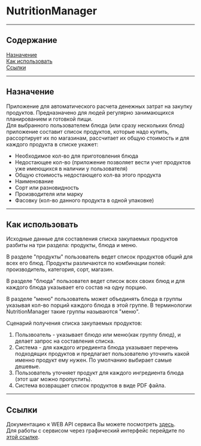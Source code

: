 # NutritionManager

---

## Содержание
[Назначение](#goals)\
[Как использовать](#howToUse)\
[Ссылки](#links)

---

<a name="goals"></a>
## Назначение
Приложение для автоматического расчета денежных затрат на закупку продуктов.
Предназначено для людей регулярно занимающихся планированием и готовкой пищи.\
Для выбранного пользователем блюда (или сразу нескольких блюд) приложение составит
список продуктов, которые надо купить, рассортирует их по магазинам, рассчитает их
общую стоимость и для каждого продукта в списке укажет:
* Необходимое кол-во для приготовления блюда
* Недостающее кол-во (приложение позволяет вести учет продуктов уже имеющихся в наличии
у пользователя)
* Общую стоимость недостающего кол-ва этого продукта
* Наименование
* Сорт или разновидность
* Производителя или марку
* Фасовку (кол-во данного продукта в одной упаковке)

---

<a name="howToUse"></a>
## Как использовать
Исходные данные для составления списка закупаемых продуктов разбиты на три раздела: продукты, блюда и меню.

В разделе "продукты" пользователь ведет список продуктов общий для всех его блюд. Продукты различаются по
комбинации полей: производитель, категория, сорт, магазин.

В разделе "блюда" пользовател ведет список всех своих блюд и для каждого блюда указывает его состав на одну порцию.

В разделе "меню" пользователь может объединять блюда в группы указывая кол-во порций каждого блюда в этой группе.
В терминологии NutritionManager такие группы называются "меню".

Сценарий получения списка закупаемых продуктов:
1. Пользвоатель - указывает блюдо или меню(как группу блюд), и делает запрос на составления списка.
2. Система - для каждого игредиента блюда указывает перечень подходящих продуктов и предлагает пользователю
уточнить какой именно продукт ему нужен. По умолчанию выбирает самые дешевые.
3. Пользователь уточняет продукт для каждого ингредиента блюда (этот шаг можно пропустить).
4. Система возвращает список продуктов в виде PDF файла.

---

<a name="links"></a>
## Ссылки
Документацию к WEB API сервиса Вы можете посмотреть [здесь](https://nutritionmanager.xyz/api).\
Для работы с сервисом через графический интерфейс перейдите по [этой ссылке](https://nutrition-dev.herokuapp.com/). 